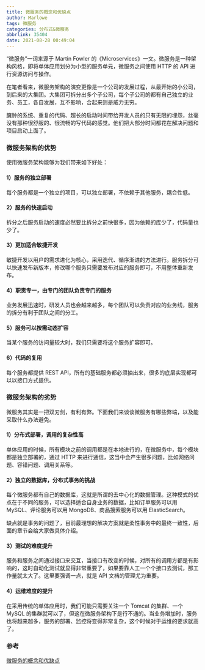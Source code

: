 ```yaml
---
title: 微服务的概念和优缺点
author: Marlowe
tags: 微服务
categories: 分布式&微服务
abbrlink: 35404
date: 2021-08-28 00:49:04
---
```


“微服务”一词来源于 Martin Fowler 的《Microservices》一文。微服务是一种架构风格，即将单体应用划分为小型的服务单元，微服务之间使用 HTTP 的 API 进行资源访问与操作。

在笔者看来，微服务架构的演变更像是一个公司的发展过程，从最开始的小公司，到后来的大集团。大集团可拆分出多个子公司，每个子公司的都有自己独立的业务、员工，各自发展，互不影响，合起来则是威力无穷。

臃肿的系统、重复的代码、超长的启动时间带给开发人员的只有无限的埋怨，丝毫没有那种很舒服的、很流畅的写代码的感觉。他们把大部分时间都花在解决问题和项目启动上面了。

<!--more-->

### 微服务架构的优势

使用微服务架构能够为我们带来如下好处：

#### 1）服务的独立部署

每个服务都是一个独立的项目，可以独立部署，不依赖于其他服务，耦合性低。

#### 2）服务的快速启动

拆分之后服务启动的速度必然要比拆分之前快很多，因为依赖的库少了，代码量也少了。

#### 3）更加适合敏捷开发

敏捷开发以用户的需求进化为核心，采用迭代、循序渐进的方法进行。服务拆分可以快速发布新版本，修改哪个服务只需要发布对应的服务即可，不用整体重新发布。

#### 4）职责专一，由专门的团队负责专门的服务

业务发展迅速时，研发人员也会越来越多，每个团队可以负责对应的业务线，服务的拆分有利于团队之间的分工。

#### 5）服务可以按需动态扩容

当某个服务的访问量较大时，我们只需要将这个服务扩容即可。

#### 6）代码的复用

每个服务都提供 REST API，所有的基础服务都必须抽出来，很多的底层实现都可以以接口方式提供。

### 微服务架构的劣势

微服务其实是一把双刃剑，有利有弊。下面我们来谈谈微服务有哪些弊端，以及能采取什么办法避免。

#### 1）分布式部署，调用的复杂性高

单体应用的时候，所有模块之前的调用都是在本地进行的，在微服务中，每个模块都是独立部署的，通过 HTTP 来进行通信，这当中会产生很多问题，比如网络问题、容错问题、调用关系等。

#### 2）独立的数据库，分布式事务的挑战

每个微服务都有自己的数据库，这就是所谓的去中心化的数据管理。这种模式的优点在于不同的服务，可以选择适合自身业务的数据，比如订单服务可以用 MySQL、评论服务可以用 MongoDB、商品搜索服务可以用 ElasticSearch。

缺点就是事务的问题了，目前最理想的解决方案就是柔性事务中的最终一致性，后面的章节会给大家做具体介绍。

#### 3）测试的难度提升

服务和服务之间通过接口来交互，当接口有改变的时候，对所有的调用方都是有影响的，这时自动化测试就显得非常重要了，如果要靠人工一个个接口去测试，那工作量就太大了。这里要强调一点，就是 API 文档的管理尤为重要。

#### 4）运维难度的提升

在采用传统的单体应用时，我们可能只需要关注一个 Tomcat 的集群、一个 MySQL 的集群就可以了，但这在微服务架构下是行不通的。当业务增加时，服务也将越来越多，服务的部署、监控将变得非常复杂，这个时候对于运维的要求就高了。

### 参考

[微服务的概念和优缺点](https://www.jianshu.com/p/83a9a59422b7)


